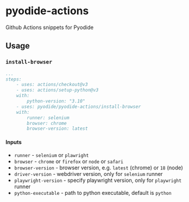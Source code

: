 # pyodide-actions

Github Actions snippets for Pyodide

## Usage

### `install-browser`

```yaml
...
steps:
    - uses: actions/checkout@v3
    - uses: actions/setup-python@v3
    with:
        python-version: "3.10"
    - uses: pyodide/pyodide-actions/install-browser
    with:
        runner: selenium
        browser: chrome
        browser-version: latest
```

#### Inputs

- `runner` -  `selenium` or `plawright`
- `browser` - `chrome` or `firefox` or `node` or `safari`
- `browser-version` - browser version, e.g. `latest` (chrome) or `18` (node)
- `driver-version` - webdriver version, only for `selenium` runner
- `playwright-version` - specify playwright version, only for `playwright` runner
- `python-executable` - path to python executable, default is `python`

